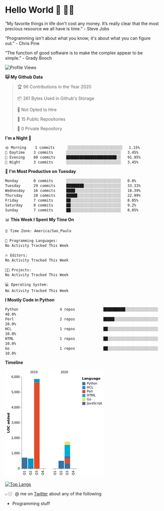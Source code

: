 # Hello World 🤙 🤜🤛

“My favorite things in life don’t cost any money. It’s really clear that the most precious resource we all have is time.” - Steve Jobs

“Programming isn't about what you know; it's about what you can figure out.” - Chris Pine

“The function of good software is to make the complex appear to be simple.” - Grady Booch

<!--START_SECTION:waka-->
![Profile Views](http://img.shields.io/badge/Profile%20Views-46-blue)

**🐱 My Github Data** 

> 🏆 96 Contributions in the Year 2020
 > 
> 📦 261 Bytes Used in Github's Storage 
 > 
> 🚫 Not Opted to Hire
 > 
> 📜 15 Public Repositories
 > 
> 🔑 0 Private Repository 
 > 
**I'm a Night 🦉** 

```text
🌞 Morning    1 commits      ░░░░░░░░░░░░░░░░░░░░░░░░░   1.15% 
🌆 Daytime    3 commits      ░░░░░░░░░░░░░░░░░░░░░░░░░   3.45% 
🌃 Evening    80 commits     ███████████████████████░░   91.95% 
🌙 Night      3 commits      ░░░░░░░░░░░░░░░░░░░░░░░░░   3.45%

```
📅 **I'm Most Productive on Tuesday** 

```text
Monday       0 commits      ░░░░░░░░░░░░░░░░░░░░░░░░░   0.0% 
Tuesday      29 commits     ████████░░░░░░░░░░░░░░░░░   33.33% 
Wednesday    16 commits     ████░░░░░░░░░░░░░░░░░░░░░   18.39% 
Thursday     20 commits     █████░░░░░░░░░░░░░░░░░░░░   22.99% 
Friday       7 commits      ██░░░░░░░░░░░░░░░░░░░░░░░   8.05% 
Saturday     8 commits      ██░░░░░░░░░░░░░░░░░░░░░░░   9.2% 
Sunday       7 commits      ██░░░░░░░░░░░░░░░░░░░░░░░   8.05%

```


📊 **This Week I Spent My Time On** 

```text
⌚︎ Time Zone: America/Sao_Paulo

💬 Programming Languages: 
No Activity Tracked This Week

🔥 Editors: 
No Activity Tracked This Week

🐱‍💻 Projects: 
No Activity Tracked This Week

💻 Operating System: 
No Activity Tracked This Week

```

**I Mostly Code in Python** 

```text
Python                   4 repos             ██████████░░░░░░░░░░░░░░░   40.0% 
Perl                     2 repos             █████░░░░░░░░░░░░░░░░░░░░   20.0% 
HCL                      1 repos             ██░░░░░░░░░░░░░░░░░░░░░░░   10.0% 
HTML                     1 repos             ██░░░░░░░░░░░░░░░░░░░░░░░   10.0% 
Go                       1 repos             ██░░░░░░░░░░░░░░░░░░░░░░░   10.0%

```


**Timeline**

![Chart not found](https://github.com/fabio-e-azevedo/fabio-e-azevedo/blob/master/charts/bar_graph.png) 


<!--END_SECTION:waka-->

[![Top Langs](https://github-readme-stats.vercel.app/api/top-langs/?username=fabio-e-azevedo&layout=compact&theme=dark)](https://github.com/anuraghazra/github-readme-stats)

👉🏼&nbsp; @ me on [Twitter](https://twitter.com/fabioeazevedo) about any of the following 
- Programming stuff

